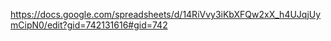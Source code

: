 https://docs.google.com/spreadsheets/d/14RiVvy3iKbXFQw2xX_h4UJqjUymCipN0/edit?gid=742131616#gid=742

